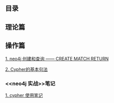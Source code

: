 ## 目录

## 理论篇

## 操作篇

[1. neo4j 创建和查询 —— CREATE MATCH RETURN](https://github.com/yueyuanyang/knowledge/blob/master/neo4j/operator/part1.md)

[2. Cypher的基本句法](https://github.com/yueyuanyang/knowledge/blob/master/neo4j/operator/part2.md)

### <<neo4j 实战>>笔记
[1. cypher 使用笔记](https://github.com/yueyuanyang/knowledge/blob/master/neo4j/action/part1.md)

